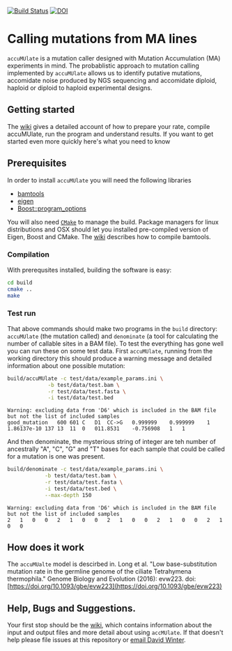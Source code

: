 [![Build Status](https://travis-ci.org/dwinter/accuMUlate.svg?branch=master)](https://travis-ci.org/dwinter/accuMUlate)
[![DOI](https://zenodo.org/badge/doi/10.5281/zenodo.19942.svg)](http://dx.doi.org/10.5281/zenodo.19942)
# Calling mutations from MA lines

`accuMUlate` is a mutation caller designed with Mutation Accumulation (MA)
experiments in mind. The probablistic approach to mutation calling implemented by 
`accuMUlate` allows us to identify putative mutations, accomidate noise produced
by NGS sequencing and accomidate diploid, haploid or diploid to haploid
experimental designs.


## Getting started

The [wiki](https://github.com/dwinter/accuMUlate/wiki) gives a detailed account
of how to prepare your rate, compile accuMUlate, run the program and understand
results. If you want to get started even more quickly here's what you need to
know

## Prerequisites 

In order to install `accuMUlate` you will need the following libraries

* [bamtools](https://github.com/pezmaster31/bamtools)
* [eigen](http://eigen.tuxfamily.org/index.php?title=Main_Page)
* [Boost::program_options](http://www.boost.org/doc/libs/1_55_0/doc/html/program_options.html)

You will also need [`CMake`](https://cmake.org/) to manage the build. Package
managers for linux distributions and OSX  should let you installed pre-compiled
version of Eigen, Boost and CMake. The [wiki](https://github.com/dwinter/accuMUlate/wiki) 
describes how to compile bamtools.

### Compilation

With prerequsites installed, building the software is easy:

```sh
cd build
cmake ..
make
```

### Test run

That above commands should make two programs in the `build` directory:
`accuMUlate` (the mutation called) and `denominate` (a tool for calculating the
number of callable sites in a BAM file). To test the everything has gone well
you can run these on some test data. First `accuMUlate`, running from the
working directory this  should produce a warning message and detailed 
information about one possible mutation:


```sh
build/accuMUlate -c test/data/example_params.ini \
             -b test/data/test.bam \
             -r test/data/test.fasta \
             -i test/data/test.bed 
```

```
Warning: excluding data from 'D6' which is included in the BAM file but not the list of included samples
good_mutation	600	601	C	D1	CC->G	0.999999	0.999999	1	1.86137e-10	137	13	11	0	011.8531	-0.756908	1	1	
```

And then denominate, the mysterious string of integer are teh number of
ancestrally "A", "C", "G" and "T" bases for each sample that could be called for
a mutation is one was present.

```sh
build/denominate -c test/data/example_params.ini \
            -b test/data/test.bam \
            -r test/data/test.fasta \
            -i test/data/test.bed \
            --max-depth 150
```

```
Warning: excluding data from 'D6' which is included in the BAM file but not the list of included samples
2	1	0	0	2	1	0	0	2	1	0	0	2	1	0	0	2	1	0   0	
```

## How does it work

The `accuMUalte` model is descirbed in. 
Long et al. "Low base-substitution mutation rate in the germline genome of the ciliate Tetrahymena thermophila." Genome Biology and Evolution (2016): evw223. doi: [https://doi.org/10.1093/gbe/evw223](https://doi.org/10.1093/gbe/evw223)


## Help, Bugs  and Suggestions.

Your first stop should be the [wiki](https://github.com/dwinter/accuMUlate/wiki), 
which contains information about the input and output files and more detail
about using `accMUlate`. If that doesn't help please file issues at this
repository or [email David Winter](mailto:david.winter@gmail.com).

